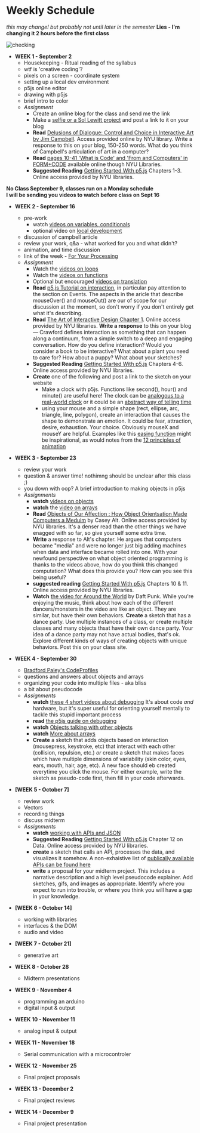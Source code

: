# Weekly Schedule

_this may change! but probably not until later in the semester_ **Lies - I'm changing it 2 hours before the first class**

![checking](https://media0.giphy.com/media/l2YWxPbinlJYX5zMc/giphy.gif)

* **WEEK 1 - September 2**
  * Housekeeping - Ritual reading of the syllabus
  * wtf is 'creative coding'?
  * pixels on a screen - coordinate system
  * setting up a local dev environment
  * p5js online editor
  * drawing with p5js
  * brief intro to color
  * _Assignment_
    * Create an online blog for the class and send me the link
    * Make a [selfie or a Sol Lewitt project](assignments.md) and post a link to it on your blog
    * **Read** [Delusions of Dialogue: Control and Choice in Interactive Art by Jim Campbell](https://www.jstor.org/stable/1576847). Access provided online by NYU library.  Write a response to this on your blog, 150-250 words. What do you think of Campbell's articulation of art in a computer? 
    * **Read** [pages 10-41 'What is Code' and 'From and Computers' in FORM+CODE](https://ebookcentral-proquest-com.proxy.library.nyu.edu/lib/nyulibrary-ebooks/reader.action?docID=3387346&ppg=10) available online though NYU Libraries.
    * **Suggested Reading** [Getting Started With p5.js](https://learning-oreilly-com.proxy.library.nyu.edu/library/view/make-getting-started/9781457186769/) Chapters 1-3. Online access provided by NYU libraries.
    
**No Class September 9, classes run on a Monday schedule**    
**I will be sending you videos to watch before class on Sept 16**

* **WEEK 2 - September 16**
  * pre-work
    * watch [videos on variables, conditionals](https://www.youtube.com/playlist?list=PLnkvii1uWBvFCo84lUMwR2Sgxe1yWOt6Z)
    * optional video on [local development](https://www.youtube.com/watch?v=NTGebvhZ4kk)
  * discussion of campbell article
  * review your work, q&a - what worked for you and what didn't?
  * animation, and time discussion
  * link of the week - [For Your Processing](https://fyprocessing.tumblr.com/)
  * _Assignment_
    * Watch the [videos on loops](https://www.youtube.com/playlist?list=PLnkvii1uWBvFPvNnW66SU9u5T1a35eKRp)
    * Watch the [videos  on functions](https://www.youtube.com/playlist?list=PLnkvii1uWBvG7DY6mCeW3Yn6IdmQ8qm1V)
    * Optional but encouraged [videos on translation](https://www.youtube.com/playlist?list=PLnkvii1uWBvE1LbyWKMRtoLC2XaIcN8gN)
    * **Read** [p5.js Tutorial on interaction](https://p5js.org/learn/interactivity.html), in particular pay attention to the section on Events. The aspects in the aricle that describe mouseOver() and mouseOut() are our of scope for our discussion at the moment, so don't worry if you don't entirely get what it's describing. 
    * **Read** [The Art of Interactive Design Chapter 1](http://proxy.library.nyu.edu/sso/skillport?context=4587). Online access provided by NYU libraries. **Write a response** to this on your blog — Crawford defines interaction as something that can happen along a continuum, from a simple switch to a deep and engaging conversation. How do you define interaction? Would you consider a book to be interactive? What about a plant you need to care for? How about a puppy? What about your sketches?
    * **Suggested Reading** [Getting Started With p5.js](https://learning-oreilly-com.proxy.library.nyu.edu/library/view/make-getting-started/9781457186769/) Chapters 4-6. Online access provided by NYU libraries.
    * **Create** one of the following and post a link to the sketch on your website
      * Make a clock with p5js. Functions like second(), hour() and minute() are useful here! The clock can be [analogous to a real-world clock](https://p5js.org/examples/input-clock.html) or it could be an [abstract way of telling time](https://www.openprocessing.org/sketch/855977) 
      * using your mouse and a simple shape (rect, ellipse, arc, triangle, line, polygon), create an interaction that causes the shape to demonstrate an emotion. It could be fear, attraction, desire, exhaustion. Your choice. Obviously mouseX and mouseY are helpful. Examples like this [easing function](https://p5js.org/examples/input-easing.html) might be inspirational, as would notes from the [12 principles of animation](https://vimeo.com/93206523) 
  
* **WEEK 3 - September 23**
  * review your work
  * question & answer time! nothimng should be unclear after this class ;)
  * you down with oop? A brief introduction to making objects in p5js
  * _Assignments_
    * **watch** [videos on objects](https://www.youtube.com/playlist?list=PLnkvii1uWBvHpcbXFMlbSsCys2UhtMr7w)
    * **watch** the [video on arrays](https://www.youtube.com/playlist?list=PLnkvii1uWBvFGoi0yz3Fx93F4tlsucJ03)
    * **Read** [Objects of Our Affection : How Object Orientsation Made Computers a Meduim](https://ebookcentral.proquest.com/lib/nyulibrary-ebooks/reader.action?docID=769730&ppg=289) by Casey Alt. Online access provided by NYU libraries. It's a denser read than the other things we have enagged with so far, so give yourself some extra time.
    * **Write** a response to Alt's chapter. He argues that computers became "media" and were no longer just big adding machines when data and interface became rolled into one. With your newfound perspective on what object oriented programming _is_ thanks to the videos above, how do you think this changed computation? What does this provide you? How can you see this being useful?
    * **suggested reading** [Getting Started With p5.js](https://ebookcentral.proquest.com/lib/nyulibrary-ebooks/reader.action?docID=4333728&ppg=173) Chapters 10 & 11. Online access provided by NYU libraries.    
    * **Watch** [the video for Around the World](https://www.youtube.com/watch?v=LKYPYj2XX80) by Daft Punk. While you're enjoying the music, think about how each of the different dancers/monsters in the video are like an object. They are similar, but have their own behaviors. **Create** a sketch that has a dance party. Use multiple instances of a class, or create multiple classes and many objects thsat have their own dance party. Your idea of a dance party may not have actual bodies, that's ok. Explore different kinds of ways of creating objects with unique behaviors. Post this on your class site.
    
* **WEEK 4 - September 30**
  * [Bradford Paley's CodeProfiles](http://wbradfordpaley.com/live/#)
  * questions and answers about objects and arrays
  * organizing your code into multiple files - aka bliss
  * a bit about pseudocode
  * _Assignments_
    * **watch** [these 4 short videos about debugging](https://vimeo.com/channels/debugging) It's about code _and_ hardware, but it's super useful for orienting yourself mentally to tackle this stupid important process 
    * **read** [the p5js guide on debugging](https://p5js.org/learn/debugging.html)
    * **watch** [Objects talking with other objects](https://www.youtube.com/playlist?list=PLnkvii1uWBvEF5xAptvHOpn7tXpDvBKty)
    * **watch** [More about arrays](https://www.youtube.com/playlist?list=PLnkvii1uWBvFGoi0yz3Fx93F4tlsucJ03)
    * **Create** a sketch that adds objects based on interaction (mousepress, keystroke, etc) that interact with each other (collision, repulsion, etc.) _or_ create a sketch that makes faces which have multiple dimensions of variability (skin color, eyes, ears, mouth, hair, age, etc). A new face should eb created everytime you click the mouse. For either example, write the sketch as pseudo-code first, then fill in your code afterwards.
    
* **[WEEK 5 - October 7]**
  * review work
  * Vectors
  * recording things
  * discuss midterm
  * _Assignments_
    * **watch** [working with APIs and JSON](https://www.youtube.com/playlist?list=PLnkvii1uWBvHG11Cyyvb3rxC5QXi7OMzH)
    * **Suggested Reading** [Getting Started With p5.js](https://learning-oreilly-com.proxy.library.nyu.edu/library/view/make-getting-started/9781457186769/) Chapter 12 on Data. Online access provided by NYU libraries.    
    * **create** a sketch that calls an API, processes the data, and visualizes it somehow. A non-exhaistive list of [publically available APIs can be found here](https://github.com/public-apis/public-apis)
    * **write** a proposal for your midterm project. This includes a narrative description and a high level pseudocode explainer. Add sketches, gifs, and images as appropriate. Identify where you expect to run into trouble, or where you think you will have a gap in your knowledge. 
    
* **[WEEK 6 - October 14]**
  * working with libraries
  * interfaces & the DOM
  * audio and video

* **[WEEK 7 - October 21]**
  * generative art
    
* **WEEK 8 - October 28**   
  * Midterm presentations
    
* **WEEK 9 - November 4**
  * programming an arduino
  * digital input & output
    
* **WEEK 10 - November 11**
  * analog input & output
    
* **WEEK 11 - November 18**
  * Serial communication with a microcontroler
 
* **WEEK 12 - November 25**
  * Final project proposals
    
* **WEEK 13 - December 2**
  * Final project reviews
    
* **WEEK 14 - December 9**
  * Final project presentation
